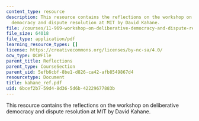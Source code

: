 ```yaml
---
content_type: resource
description: This resource contains the reflections on the workshop on deliberative
  democracy and dispute resolution at MIT by David Kahane.
file: /courses/11-969-workshop-on-deliberative-democracy-and-dispute-resolution-summer-2005/6bcef2b759d48d365d6b42229677883b_kahane_ref.pdf
file_size: 64018
file_type: application/pdf
learning_resource_types: []
license: https://creativecommons.org/licenses/by-nc-sa/4.0/
ocw_type: OCWFile
parent_title: Reflections
parent_type: CourseSection
parent_uid: 5efb6cbf-8be1-d826-ca42-afb8549867d4
resourcetype: Document
title: kahane_ref.pdf
uid: 6bcef2b7-59d4-8d36-5d6b-42229677883b
---
```

This resource contains the reflections on the workshop on deliberative democracy and dispute resolution at MIT by David Kahane.